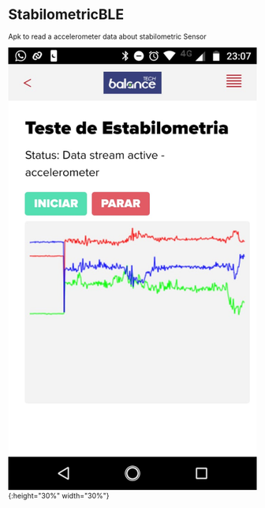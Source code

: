 # StabilometricBLE
Apk to read a accelerometer data about stabilometric Sensor


![Alt text](res/screen.jpeg){:height="30%" width="30%"}
